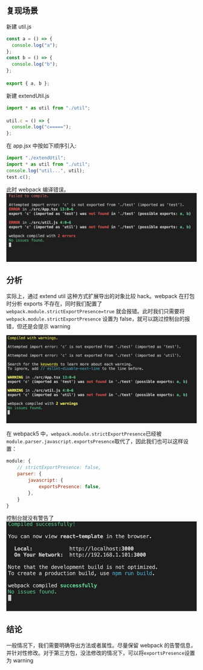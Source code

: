 ## 复现场景

新建 util.js

```js
const a = () => {
  console.log("a");
};
const b = () => {
  console.log("b");
};

export { a, b };
```

新建 extendUtil.js

```js
import * as util from "./util";

util.c = () => {
  console.log("c=====");
};
```

在 app.jsx 中按如下顺序引入:

```jsx
import "./extendUtil";
import * as util from "./util";
console.log("util...", util);
test.c();
```

此时 webpack 编译错误。
![image](../../imgs/webpack.jpg)

## 分析

实际上，通过 extend util 这种方式扩展导出的对象比较 hack。webpack 在打包时分析 exports 不存在，同时我们配置了 `webpack.module.strictExportPresence=true` 就会报错。此时我们只需要将 `webpack.module.strictExportPresence` 设置为 false，就可以跳过控制台的报错，但还是会提示 warning

![image](../../imgs/webpack02.jpg)

在 webpack5 中，`webpack.module.strictExportPresence`已经被 `module.parser.javascript.exportsPresence`取代了，因此我们也可以这样设置：

```js
module: {
    // strictExportPresence: false,
    parser: {
        javascript: {
            exportsPresence: false,
        },
    }
}
```

控制台就没有警告了
![image](../../imgs/webpack03.jpg)

## 结论

一般情况下，我们需要明确导出方法或者属性。尽量保留 webpack 的告警信息，并针对性修改。对于第三方包，没法修改的情况下，可以将`exportsPresence`设置为 warning
